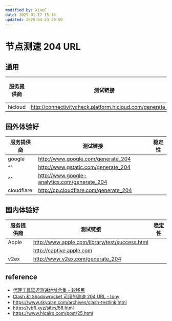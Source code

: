 ```yaml
---
modified by: XiaoE
date: 2025-01-17 15:18
updated: 2025-04-23 20:59
---
```

# 节点测速 204 URL

## 通用

| 服务提供商   | 测试链接                                                       | 稳定性 |
| ------- | ---------------------------------------------------------- | --- |
| hicloud | http://connectivitycheck.platform.hicloud.com/generate_204 |     |

## 国外体验好

| 服务提供商      | 测试链接                                         | 稳定性 |
| ---------- | -------------------------------------------- | --- |
| google     | http://www.google.com/generate_204           |     |
| ^^         | http://www.gstatic.com/generate_204          |     |
| ^^         | http://www.google-analytics.com/generate_204 |     |
| cloudflare | http://cp.cloudflare.com/generate_204        |     |

## 国内体验好

| 服务提供商 | 测试链接                                           | 稳定性 |
| ----- | ---------------------------------------------- | --- |
| Apple | http://www.apple.com/library/test/success.html |     |
|       | http://captive.apple.com                       |     |
| v2ex  | http://www.v2ex.com/generate_204               |     |

## reference
- [代理工具延迟测速地址合集 - 软移民](https://www.immi.run/?p=proxy-delay-test-url-collection)
- [Clash 和 Shadowrocket 可用的测速 204 URL - tony](https://tony-3287.xlog.app/Clash-he-Shadowrocket-ke-yong-de-ce-su-204-URL?locale=zh)
- https://www.skyqian.com/archives/clash-testlink.html
- https://ybfl.xyz/sites/58.html
- https://www.hicairo.com/post/25.html
